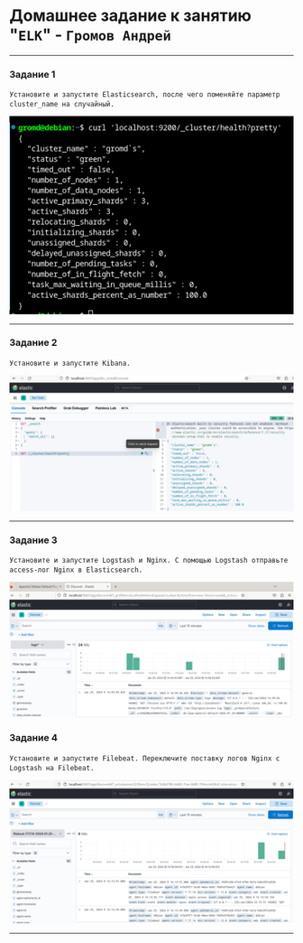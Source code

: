 # Домашнее задание к занятию "`ELK`" - `Громов Андрей`

---

### Задание 1

`Установите и запустите Elasticsearch, после чего поменяйте параметр cluster_name на случайный.`

![Скриншот 1](https://github.com/GromDrn/elk/blob/main/Screenshots/1-curl.png)

---

### Задание 2

`Установите и запустите Kibana.`

![Скриншот 1](https://github.com/GromDrn/elk/blob/main/Screenshots/2-kibana.png)


---

### Задание 3

`Установите и запустите Logstash и Nginx. С помощью Logstash отправьте access-лог Nginx в Elasticsearch.`

![Скриншот 1](https://github.com/GromDrn/elk/blob/main/Screenshots/3-logstash.png)

### Задание 4

`Установите и запустите Filebeat. Переключите поставку логов Nginx с Logstash на Filebeat.`


![Скриншот 1](https://github.com/GromDrn/elk/blob/main/Screenshots/4-filebeat.png)

---
